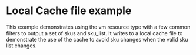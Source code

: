 # Local Cache file example

This example demonstrates using the vm resource type with a few common filters to output a set of skus and sku_list. It writes to a local cache file to demonstrate the use of the cache to avoid sku changes when the valid sku list changes.
